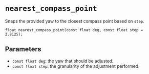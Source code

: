 # `nearest_compass_point`

Snaps the provided yaw to the closest compass point based on `step`.

```nvgt
float nearest_compass_point(const float deg, const float step = 2.8125);
```

## Parameters

* `const float deg`: the yaw that should be adjusted.
* `const float step`: the granularity of the adjustment performed.
